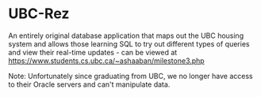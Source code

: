 # UBC-Rez
An entirely original database application that maps out the UBC housing system and allows those learning SQL to try out different types of queries and view their real-time updates - can be viewed at https://www.students.cs.ubc.ca/~ashaaban/milestone3.php

Note: Unfortunately since graduating from UBC, we no longer have access to their Oracle servers and can't manipulate data.